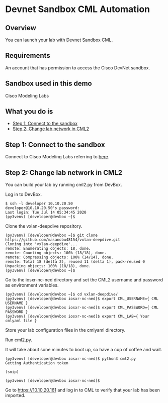 # Devnet Sandbox CML Automation

## Overview

You can launch your lab with Devnet Sandbox CML.

## Requirements

An account that has permission to access the Cisco DevNet sandbox.

## Sandbox used in this demo

Cisco Modeling Labs

## What you do is

+ [Step 1: Connect to the sandbox](#connect-to-the-sandbox-step-1)
+ [Step 2: Change lab network in CML2](#change-lab-network-in-cml2-step-2)

## Step 1: Connect to the sandbox<a name="connect-to-the-sandbox-step-1"></a>

Connect to Cisco Modeling Labs referring to [here](https://developer.cisco.com/docs/sandbox/ "Devnet Sandbox Document").

## Step 2: Change lab network in CML2<a name="change-lab-network-in-cml2-step-2"></a>

You can build your lab by running cml2.py from DevBox.

Log in to DevBox.

```shell
$ ssh -l developer 10.10.20.50
developer@10.10.20.50's password:
Last login: Tue Jul 14 05:34:45 2020
(py3venv) [developer@devbox ~]$
```

Clone the vxlan-deepdive repository.

```shell
(py3venv) [developer@devbox ~]$ git clone https://github.com/masanobu48154/vxlan-deepdive.git
Cloning into 'vxlan-deepdive'...
remote: Enumerating objects: 18, done.
remote: Counting objects: 100% (18/18), done.
remote: Compressing objects: 100% (14/14), done.
remote: Total 18 (delta 2), reused 11 (delta 1), pack-reused 0
Unpacking objects: 100% (18/18), done.
(py3venv) [developer@devbox ~]$ 
```

Go to the iosxr-nc-ned directory and set the CML2 username and password as environment variables.

```shell
(py3venv) [developer@devbox ~]$ cd vxlan-deepdive/
(py3venv) [developer@devbox iosxr-nc-ned]$ export CML_USERNAME={ CML USERNAME }
(py3venv) [developer@devbox iosxr-nc-ned]$ export CML_PASSWORD={ CML PASSWORD }
(py3venv) [developer@devbox iosxr-nc-ned]$ export CML_LAB={ Your cmlyaml file }
```

Store your lab configuration files in the cmlyaml directory.

Run cml2.py.

It will take about sone minutes to boot up, so have a cup of coffee and wait.

```shell
(py3venv) [developer@devbox iosxr-nc-ned]$ python3 cml2.py
Getting Authentication token

(snip)

(py3venv) [developer@devbox iosxr-nc-ned]$
```

Go to https://10.10.20.161 and log in to CML to verify that your lab has been imported.

